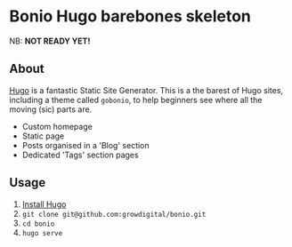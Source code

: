 # Bonio Hugo barebones skeleton

NB: **NOT READY YET!**

## About

[Hugo](http://gohugo.io) is a fantastic Static Site Generator. This is a the barest of Hugo sites, including a theme called `gobonio`, to help beginners see where all the moving (sic) parts are.

* Custom homepage
* Static page
* Posts organised in a 'Blog' section
* Dedicated 'Tags' section pages

## Usage

1. [Install Hugo](https://gohugo.io/getting-started/installing/)
3. ```git clone git@github.com:growdigital/bonio.git```
4. ```cd bonio```
5. ```hugo serve```
